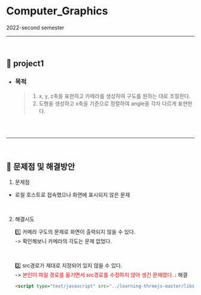# Computer_Graphics
2022-second semester

---
</br>

## 📌 project1
- ### 목적
    > 1. x, y, z축을 표현하고 카메라를 생성하여 구도를 원하는 대로 조절한다.
    > 2. 도형을 생성하고 x축을 기준으로 정렬하여 angle을 각자 다르게 표현한다.


</br>
</br>



---
</br>

## 📌  문제점 및 해결방안
1. 문제점 
- 로컬 호스트로 접속했으나 화면에 표시되지 않은 문제

</br>

2. 해결시도

    1️⃣ 카메라 구도의 문제로 화면이 출력되지 않을 수 있다.
    </br>
    -> 확인해보니 카메라의 각도는 문제 없었다.

    </br>

    2️⃣ src경로가 제대로 지정되어 있지 않을 수 있다.
    </br>
    -> <span style="color : red"> 본인이 파일 경로를 옮기면서 src경로를 수정하지 않아 생긴 문제였다. </span> : 해결
    ```HTML
    <script type="text/javascript" src="../learning-threejs-master/libs/three.js"></script> 
    ```
    

 </br>
  </br>
   </br>